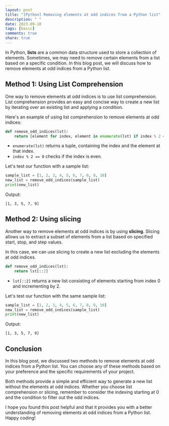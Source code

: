 ```yaml
---
layout: post
title: "[Python] Removing elements at odd indices from a Python list"
description: " "
date: 2023-09-10
tags: [basic]
comments: true
share: true
---
```


In Python, **lists** are a common data structure used to store a collection of elements. Sometimes, we may need to remove certain elements from a list based on a specific condition. In this blog post, we will discuss how to remove elements at odd indices from a Python list.

## Method 1: Using List Comprehension

One way to remove elements at odd indices is to use list comprehension. List comprehension provides an easy and concise way to create a new list by iterating over an existing list and applying a condition.

Here's an example of using list comprehension to remove elements at odd indices:

```python
def remove_odd_indices(lst):
    return [element for index, element in enumerate(lst) if index % 2 == 0]
```

- `enumerate(lst)` returns a tuple, containing the index and the element at that index.
- `index % 2 == 0` checks if the index is even.

Let's test our function with a sample list:

```python
sample_list = [1, 2, 3, 4, 5, 6, 7, 8, 9, 10]
new_list = remove_odd_indices(sample_list)
print(new_list)
```

Output:
```
[1, 3, 5, 7, 9]
```

## Method 2: Using slicing

Another way to remove elements at odd indices is by using **slicing**. Slicing allows us to extract a subset of elements from a list based on specified start, stop, and step values.

In this case, we can use slicing to create a new list excluding the elements at odd indices.

```python
def remove_odd_indices(lst):
    return lst[::2]
```
- `lst[::2]` returns a new list consisting of elements starting from index 0 and incrementing by 2.

Let's test our function with the same sample list:

```python
sample_list = [1, 2, 3, 4, 5, 6, 7, 8, 9, 10]
new_list = remove_odd_indices(sample_list)
print(new_list)
```

Output:
```
[1, 3, 5, 7, 9]
```

## Conclusion

In this blog post, we discussed two methods to remove elements at odd indices from a Python list. You can choose any of these methods based on your preference and the specific requirements of your project.

Both methods provide a simple and efficient way to generate a new list without the elements at odd indices. Whether you choose list comprehension or slicing, remember to consider the indexing starting at 0 and the condition to filter out the odd indices.

I hope you found this post helpful and that it provides you with a better understanding of removing elements at odd indices from a Python list. Happy coding!